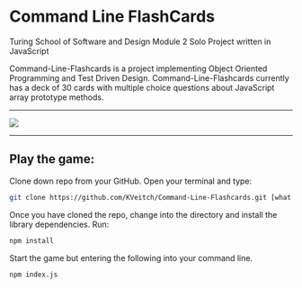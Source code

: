 # Command Line FlashCards

Turing School of Software and Design
Module 2 Solo Project written in JavaScript

Command-Line-Flashcards is a project implementing Object Oriented Programming and Test Driven Design. Command-Line-Flashcards currently has a deck of 30 cards with multiple choice questions about JavaScript array prototype methods. 

---

![](images/Flashcards.gif)

---


## Play the game:

Clone down repo from your GitHub. 
Open your terminal and type:

```bash
git clone https://github.com/KVeitch/Command-Line-Flashcards.git [what you want to name the repo]

```
Once you have cloned the repo, change into the directory and install the library dependencies. Run:

```bash
npm install
```
Start the game but entering the following into your command line.

```bash
npm index.js
```
